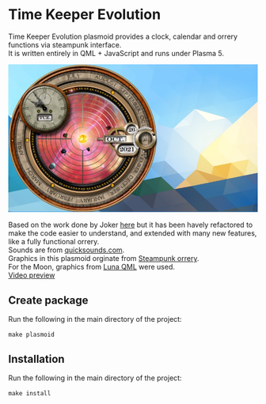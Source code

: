 Time Keeper Evolution
===========
Time Keeper Evolution plasmoid provides a clock, calendar and orrery functions via steampunk interface.  
It is written entirely in QML + JavaScript and runs under Plasma 5.

![Time Keeper Evolution](tk.jpg)

Based on the work done by Joker [here](https://github.com/Joker/timekeeper) but it has been havely refactored to make the code easier to understand, and extended with many new features, like a fully functional orrery.  
Sounds are from [quicksounds.com](https://quicksounds.com/library/sounds/clock).  
Graphics in this plasmoid orginate from [Steampunk orrery](http://lightquick.co.uk/downloads/steampunk-orrery-xwidget.html).  
For the Moon, graphics from [Luna QML](http://kde-apps.org/content/show.php?content=140204) were used.  
[Video preview](https://youtu.be/LrrGhD7O5EM)  



Create package
--------------
Run the following in the main directory of the project:

    make plasmoid


Installation
------------
Run the following in the main directory of the project:

    make install

